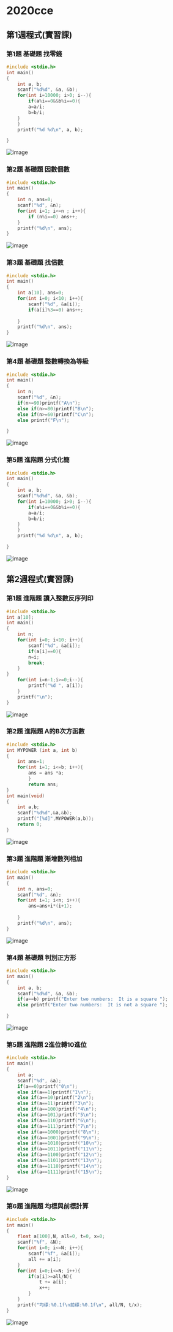 # 2020cce
## 第1週程式(實習課)
### 第1題 基礎題 找零錢
```c
#include <stdio.h>
int main()
{
	int a, b;
	scanf("%d%d", &a, &b);
	for(int i=10000; i>0; i--){
		if(a%i==0&&b%i==0){
		a=a/i;
		b=b/i;
	}
	}
	printf("%d %d\n", a, b);

}
```
![image](https://raw.githubusercontent.com/xytungg/2020cce/gh-pages/week1-1%E6%89%BE%E9%9B%B6%E9%8C%A2.png)
### 第2題 基礎題 因數個數
```c
#include <stdio.h>
int main()
{
	int n, ans=0;
	scanf("%d", &n);
	for(int i=1; i<=n ; i++){
		if (n%i==0) ans++;
	}
	printf("%d\n", ans);
}
```
![image](https://raw.githubusercontent.com/xytungg/2020cce/gh-pages/week1-2%E5%9B%A0%E6%95%B8%E5%80%8B%E6%95%B8.png)
### 第3題 基礎題 找倍數
```c
#include <stdio.h>
int main()
{
	int a[10], ans=0;
	for(int i=0; i<10; i++){
		scanf("%d", &a[i]);
		if(a[i]%3==0) ans++;
		
	}
	printf("%d\n", ans);
}
```
![image](https://raw.githubusercontent.com/xytungg/2020cce/gh-pages/week1-3%E6%89%BE%E5%80%8D%E6%95%B8.png)
### 第4題 基礎題 整數轉換為等級
```c
#include <stdio.h>
int main()
{
	int n;
	scanf("%d", &n);
	if(n>=90)printf("A\n");
	else if(n>=80)printf("B\n");
	else if(n>=60)printf("C\n");
	else printf("F\n");

}
```
![image](https://raw.githubusercontent.com/xytungg/2020cce/gh-pages/week1-4%E6%95%B4%E6%95%B8%E8%BD%89%E6%8F%9B%E7%AD%89%E7%B4%9A.png)
### 第5題 進階題 分式化簡
```c
#include <stdio.h>
int main()
{
	int a, b;
	scanf("%d%d", &a, &b);
	for(int i=10000; i>0; i--){
		if(a%i==0&&b%i==0){
		a=a/i;
		b=b/i;
	}
	}
	printf("%d %d\n", a, b);

}
```
![image](https://raw.githubusercontent.com/xytungg/2020cce/gh-pages/week1-5%E5%88%86%E5%BC%8F%E5%8C%96%E7%B0%A1.png)

## 第2週程式(實習課)
### 第1題 進階題 讀入整數反序列印
```c
#include <stdio.h>
int a[10];
int main()
{
	int n;
	for(int i=0; i<10; i++){
		scanf("%d", &a[i]);
		if(a[i]==0){
		n=i;
		break;
	}
}
	for(int i=n-1;i>=0;i--){
		printf("%d ", a[i]);
	}
	printf("\n");
}
```
![image](https://raw.githubusercontent.com/xytungg/2020cce/gh-pages/week2-1%E8%AE%80%E5%85%A5%E6%95%B4%E6%95%B8%E5%8F%8D%E5%BA%8F%E5%88%97%E5%8D%B0.png)
### 第2題 進階題 A的B次方函數
```c
#include <stdio.h>
int MYPOWER (int a, int b)
{
	int ans=1;
	for(int i=1; i<=b; i++){
		ans = ans *a;
		}
		return ans;
}
int main(void)
{
	int a,b;
	scanf("%d%d",&a,&b);
	printf("[%d]",MYPOWER(a,b));
	return 0;
}
```
![image](https://raw.githubusercontent.com/xytungg/2020cce/gh-pages/week2-2%20A%E7%9A%84B%E6%AC%A1%E6%96%B9%E5%87%BD%E6%95%B8.png)
### 第3題 進階題 漸增數列相加
```c
#include <stdio.h>
int main()
{
	int n, ans=0;
	scanf("%d", &n);
	for(int i=1; i<n; i++){
		ans=ans+i*(i+1);
	
	}
	printf("%d\n", ans);
}
```
![image](https://raw.githubusercontent.com/xytungg/2020cce/gh-pages/week2-3%E6%BC%B8%E5%A2%9E%E6%95%B8%E5%88%97%E7%9B%B8%E5%8A%A0.png)
### 第4題 基礎題 判別正方形
```c
#include <stdio.h>
int main()
{
	int a, b;
	scanf("%d%d", &a, &b);
	if(a==b) printf("Enter two numbers:  It is a square ");
	else printf("Enter two numbers:  It is not a square ");

}
```
![image](https://raw.githubusercontent.com/xytungg/2020cce/gh-pages/week2-4%E5%88%A4%E5%88%A5%E6%AD%A3%E6%96%B9%E5%BD%A2%20.png)
### 第5題 進階題 2進位轉10進位
```c
#include <stdio.h>
int main()
{
	int a;
	scanf("%d", &a);
	if(a==0)printf("0\n");
	else if(a==1)printf("1\n");
	else if(a==10)printf("2\n");
	else if(a==11)printf("3\n");
	else if(a==100)printf("4\n");
	else if(a==101)printf("5\n");
	else if(a==110)printf("6\n");
	else if(a==111)printf("7\n");
	else if(a==1000)printf("8\n");
	else if(a==1001)printf("9\n");
	else if(a==1010)printf("10\n");
	else if(a==1011)printf("11\n");
	else if(a==1100)printf("12\n");
	else if(a==1101)printf("13\n");
	else if(a==1110)printf("14\n");
	else if(a==1111)printf("15\n");
}
```
![image](https://raw.githubusercontent.com/xytungg/2020cce/gh-pages/week2-5%202%E9%80%B2%E4%BD%8D%E8%BD%8910%E9%80%B2%E4%BD%8D%20.png)
### 第6題 進階題 均標與前標計算
```c
#include <stdio.h>
int main()
{
	float a[100],N, all=0, t=0, x=0;
	scanf("%f", &N);
	for(int i=0; i<=N; i++){
		scanf("%f", &a[i]);
		all += a[i];
	}
	for(int i=0;i<=N; i++){
		if(a[i]>=all/N){
			t += a[i];
			x++;
		}
	}
	printf("均標:%0.1f\n前標:%0.1f\n", all/N, t/x);
}
```
![image](https://raw.githubusercontent.com/xytungg/2020cce/gh-pages/week2-6%E5%9D%87%E6%A8%99%E8%88%87%E5%89%8D%E6%A8%99%E8%A8%88%E7%AE%97%20.png)
